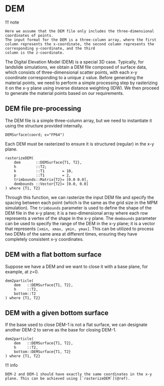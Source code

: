 # DEM

!!! note

    Here we assume that the DEM file only includes the three-dimensional coordinates of points. 
    The input format for the DEM is a three-column array, where the first column represents the x-coordinate, the second column represents the corresponding y-coordinate, and the third 
    column is the z-coordinate.

The Digital Elevation Model (DEM) is a special 3D case. Typically, for landslide simulations, we obtain a DEM file composed of surface data, which consists of three-dimensional scatter points, with each x-y coordinate corresponding to a unique z value. Before generating the material points, we need to perform a simple processing step by rasterizing it on the x-y plane using inverse distance weighting (IDW). We then proceed to generate the material points based on our requirements.

## DEM file pre-processing

The DEM file is a simple three-column array, but we need to instantiate it using the structure provided internally.

```@docs
DEMSurface(coord; ϵ="FP64")
```

Each DEM must be rasterized to ensure it is structured (regular) in the x-y plane.

```@docs
rasterizeDEM(
    dem       ::DEMSurface{T1, T2},
    h         ::T2; 
    k         ::T1        = 10, 
    p         ::T1        = 2, 
    trimbounds::Matrix{T2}= [0.0 0.0], 
    dembounds ::Vector{T2}= [0.0, 0.0]
) where {T1, T2}
```

Through this function, we can rasterize the input DEM file and specify the spacing between each point (which is the same as the grid size in the MPM simulation). The `trimbounds` parameter is used to define the shape of the DEM file in the x-y plane; it is a two-dimensional array where each row represents a vertex of the shape in the x-y plane. The `dembounds` parameter can be used to specify the range of the DEM in the x-y plane; it is a vector that represents `[xmin, xmax, ymin, ymax]`. This can be utilized to process two DEMs of the same area at different times, ensuring they have completely consistent x-y coordinates.

## DEM with a flat bottom surface

Suppose we have a DEM and we want to close it with a base plane, for example, at z=0.

```@docs
dem2particle(
    dem   ::DEMSurface{T1, T2}, 
    h     ::T2, 
    bottom::T2
) where {T1, T2}
```

## DEM with a given bottom surface

If the base used to close DEM-1 is not a flat surface, we can designate another DEM-2 to serve as the base for closing DEM-1.

```@docs
dem2particle(
    dem   ::DEMSurface{T1, T2}, 
    h     ::T2, 
    bottom::DEMSurface{T1, T2}
) where {T1, T2}
```

!!! info

    DEM-2 and DEM-1 should have exactly the same coordinates in the x-y plane. This can be achieved using [`rasterizeDEM`](@ref).